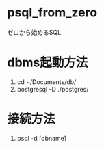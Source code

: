 # psql_from_zero
ゼロから始めるSQL

# dbms起動方法
1. cd ~/Documents/db/
2. postgresql -D ./postgres/

# 接続方法
1. psql -d [dbname]


